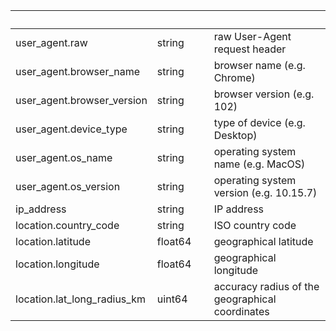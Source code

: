 
|&nbsp;|&nbsp;|&nbsp;|&nbsp;|
|---|---|---|---|
| user_agent.raw | string | | raw User-Agent request header |
| user_agent.browser_name | string | | browser name (e.g. Chrome) |
| user_agent.browser_version | string | | browser version (e.g. 102) |
| user_agent.device_type | string | | type of device (e.g. Desktop) |
| user_agent.os_name | string | | operating system name (e.g. MacOS) |
| user_agent.os_version | string | | operating system version (e.g. 10.15.7) |
| ip_address | string | | IP address |
| location.country_code | string | | ISO country code |
| location.latitude | float64 | | geographical latitude |
| location.longitude | float64 | | geographical longitude |
| location.lat_long_radius_km | uint64 | | accuracy radius of the geographical coordinates |